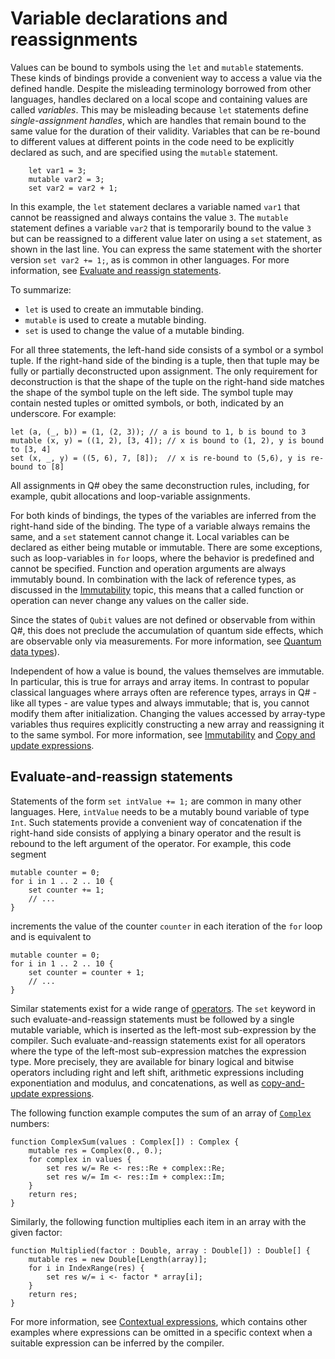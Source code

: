 # Variable declarations and reassignments

Values can be bound to symbols using the `let` and `mutable` statements. 
These kinds of bindings provide a convenient way to access a value via the defined handle. 
Despite the misleading terminology borrowed from other languages, handles declared on a local scope and containing values are called *variables*.
This may be misleading because `let` statements define *single-assignment handles*, which are handles that remain bound to the same value for the duration of their validity. Variables that can be re-bound to different values at different points in the code need to be explicitly declared as such, and are specified using the `mutable` statement. 

```qsharp
    let var1 = 3; 
    mutable var2 = 3; 
    set var2 = var2 + 1; 
```

In this example, the `let` statement declares a variable named `var1` that cannot be reassigned and always contains the value `3`. The `mutable` statement defines a variable `var2` that is temporarily bound to the value `3` but can be reassigned to a different value later on using a `set` statement, as shown in the last line. You can express the same statement with the shorter version `set var2 += 1;`, as is common in other languages. For more information, see [Evaluate and reassign statements](#evaluate-and-reassign-statements).

To summarize:

* `let` is used to create an immutable binding.
* `mutable` is used to create a mutable binding.
* `set` is used to change the value of a mutable binding.

For all three statements, the left-hand side consists of a symbol or a symbol tuple.
If the right-hand side of the binding is a tuple, then that tuple may be fully or partially deconstructed upon assignment. The only requirement for deconstruction is that the shape of the tuple on the right-hand side matches the shape of the symbol tuple on the left side.
The symbol tuple may contain nested tuples or omitted symbols, or both, indicated by an underscore. 
For example:

```qsharp
let (a, (_, b)) = (1, (2, 3)); // a is bound to 1, b is bound to 3
mutable (x, y) = ((1, 2), [3, 4]); // x is bound to (1, 2), y is bound to [3, 4]
set (x, _, y) = ((5, 6), 7, [8]);  // x is re-bound to (5,6), y is re-bound to [8]
```

All assignments in Q# obey the same deconstruction rules, including, for example, qubit allocations and loop-variable assignments. 

For both kinds of bindings, the types of the variables are inferred from the right-hand side of the binding. The type of a variable always remains the same, and a `set` statement cannot change it.
Local variables can be declared as either being mutable or immutable. There are some exceptions, such as loop-variables in `for` loops, where the behavior is predefined and cannot be specified.
Function and operation arguments are always immutably bound. In combination with the lack of reference types, as discussed in the [Immutability](xref:microsoft.quantum.qsharp.immutability#immutability) topic, this means that a called function or operation can never change any values on the caller side. 

Since the states of `Qubit` values are not defined or observable from within Q#, this does not preclude the accumulation of quantum side effects, which are observable only via measurements. For more information, see [Quantum data types](xref:microsoft.quantum.qsharp.quantumdatatypes#qubits)).

Independent of how a value is bound, the values themselves are immutable. 
In particular, this is true for arrays and array items. 
In contrast to popular classical languages where arrays often are reference types, arrays in Q# - like all types - are value types and always immutable; that is, you cannot modify them after initialization.
Changing the values accessed by array-type variables thus requires explicitly constructing a new array and reassigning it to the same symbol. For more information, see [Immutability](xref:microsoft.quantum.qsharp.immutability) and [Copy and update expressions](xref:microsoft.quantum.qsharp.copyandupdateexpressions#copy-and-update-expressions).

## Evaluate-and-reassign statements

Statements of the form `set intValue += 1;` are common in many other languages. Here, `intValue` needs to be a mutably bound variable of type `Int`.
Such statements provide a convenient way of concatenation if the right-hand side consists of applying a binary operator and the result is rebound to the left argument of the operator. 
For example, this code segment

```qsharp
mutable counter = 0;
for i in 1 .. 2 .. 10 {
    set counter += 1;
    // ...
}
```

increments the value of the counter `counter` in each iteration of the `for` loop and is equivalent to

```qsharp
mutable counter = 0;
for i in 1 .. 2 .. 10 {
    set counter = counter + 1;
    // ...
}
```

Similar statements exist for a wide range of [operators](xref:microsoft.quantum.qsharp.precedenceandassociativity#operators). The `set` keyword in such evaluate-and-reassign statements must be followed by a single mutable variable, which is inserted as the left-most sub-expression by the compiler.
Such evaluate-and-reassign statements exist for all operators where the type of the left-most sub-expression matches the expression type. 
More precisely, they are available for binary logical and bitwise operators including right and left shift, arithmetic expressions including exponentiation and modulus, and concatenations, as well as [copy-and-update expressions](xref:microsoft.quantum.qsharp.copyandupdateexpressions#copy-and-update-expressions).

The following function example computes the sum of an array of [`Complex`](xref:microsoft.quantum.qsharp.typedeclarations#type-declarations) numbers:

```qsharp
function ComplexSum(values : Complex[]) : Complex {
    mutable res = Complex(0., 0.);
    for complex in values {
        set res w/= Re <- res::Re + complex::Re;
        set res w/= Im <- res::Im + complex::Im;
    }
    return res;
}
```

Similarly, the following function multiplies each item in an array with the given factor:

```qsharp
function Multiplied(factor : Double, array : Double[]) : Double[] {
    mutable res = new Double[Length(array)];
    for i in IndexRange(res) {
        set res w/= i <- factor * array[i];
    }
    return res;
}
```

For more information, see [Contextual expressions](xref:microsoft.quantum.qsharp.contextualexpressions#contextual-and-omitted-expressions), which contains other examples where expressions can be omitted in a specific context when a suitable expression can be inferred by the compiler.




